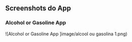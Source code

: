 ## Screenshots do App
### Alcohol or Gasoline App 
![Alcohol or Gasoline App ]image/alcool ou gasolina 1.png)
